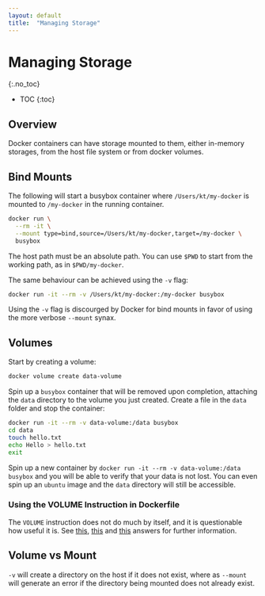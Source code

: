 ```yaml
---
layout: default
title:  "Managing Storage"
---
```


# Managing Storage
{:.no_toc}

* TOC
{:toc}

## Overview
Docker containers can have storage mounted to them, either in-memory storages, from the host file system or from docker volumes. 

## Bind Mounts
The following will start a busybox container where `/Users/kt/my-docker` is mounted to `/my-docker` in the running container.

```bash
docker run \
  --rm -it \
  --mount type=bind,source=/Users/kt/my-docker,target=/my-docker \
  busybox
```

The host path must be an absolute path. You can use `$PWD` to start from the working path, as in `$PWD/my-docker`. 

The same behaviour can be achieved using the `-v` flag:

```bash
docker run -it --rm -v /Users/kt/my-docker:/my-docker busybox
```

Using the `-v` flag is discourged by Docker for bind mounts in favor of using the more verbose `--mount` synax.

## Volumes
Start by creating a volume:

```bash
docker volume create data-volume
```

Spin up a `busybox` container that will be removed upon completion, attaching the `data` directory to the volume you just created. Create a file in the `data` folder and stop the container:

```bash
docker run -it --rm -v data-volume:/data busybox
cd data
touch hello.txt
echo Hello > hello.txt
exit
```

Spin up a new container by `docker run -it --rm -v data-volume:/data busybox` and you will be able to verify that your data is not lost. You can even spin up an `ubuntu` image and the `data` directory will still be accessible. 

### Using the VOLUME Instruction in Dockerfile
The `VOLUME` instruction does not do much by itself, and it is questionable how useful it is. See [this](https://stackoverflow.com/a/49620544), [this](https://stackoverflow.com/a/46992367/1173112) and [this](https://stackoverflow.com/a/58248523) answers for further information.

## Volume vs Mount
`-v` will create a directory on the host if it does not exist, where as `--mount` will generate an error if the directory being mounted does not already exist.